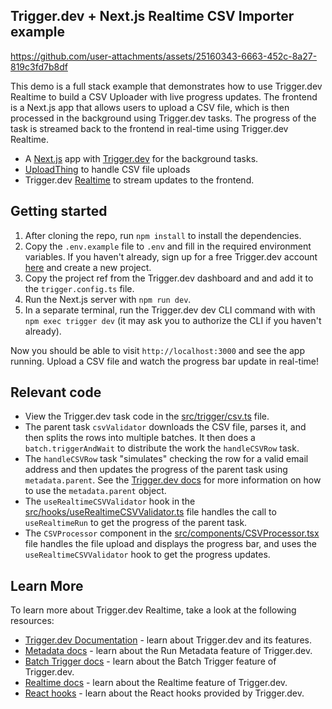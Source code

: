 ## Trigger.dev + Next.js Realtime CSV Importer example

https://github.com/user-attachments/assets/25160343-6663-452c-8a27-819c3fd7b8df

This demo is a full stack example that demonstrates how to use Trigger.dev Realtime to build a CSV Uploader with live progress updates. The frontend is a Next.js app that allows users to upload a CSV file, which is then processed in the background using Trigger.dev tasks. The progress of the task is streamed back to the frontend in real-time using Trigger.dev Realtime.

- A [Next.js](https://nextjs.org/) app with [Trigger.dev](https://trigger.dev/) for the background tasks.
- [UploadThing](https://uploadthing.com/) to handle CSV file uploads
- Trigger.dev [Realtime](https://trigger.dev/launchweek/0/realtime) to stream updates to the frontend.

## Getting started

1. After cloning the repo, run `npm install` to install the dependencies.
2. Copy the `.env.example` file to `.env` and fill in the required environment variables. If you haven't already, sign up for a free Trigger.dev account [here](https://cloud.trigger.dev/login) and create a new project.
3. Copy the project ref from the Trigger.dev dashboard and and add it to the `trigger.config.ts` file.
4. Run the Next.js server with `npm run dev`.
5. In a separate terminal, run the Trigger.dev dev CLI command with with `npm exec trigger dev` (it may ask you to authorize the CLI if you haven't already).

Now you should be able to visit `http://localhost:3000` and see the app running. Upload a CSV file and watch the progress bar update in real-time!

## Relevant code

- View the Trigger.dev task code in the [src/trigger/csv.ts](src/trigger/csv.ts) file.
- The parent task `csvValidator` downloads the CSV file, parses it, and then splits the rows into multiple batches. It then does a `batch.triggerAndWait` to distribute the work the `handleCSVRow` task.
- The `handleCSVRow` task "simulates" checking the row for a valid email address and then updates the progress of the parent task using `metadata.parent`. See the [Trigger.dev docs](https://trigger.dev/docs/runs/metadata#parent-and-root-updates) for more information on how to use the `metadata.parent` object.
- The `useRealtimeCSVValidator` hook in the [src/hooks/useRealtimeCSVValidator.ts](src/hooks/useRealtimeCSVValidator.ts) file handles the call to `useRealtimeRun` to get the progress of the parent task.
- The `CSVProcessor` component in the [src/components/CSVProcessor.tsx](src/components/CSVProcessor.tsx) file handles the file upload and displays the progress bar, and uses the `useRealtimeCSVValidator` hook to get the progress updates.

## Learn More

To learn more about Trigger.dev Realtime, take a look at the following resources:

- [Trigger.dev Documentation](https://trigger.dev/docs) - learn about Trigger.dev and its features.
- [Metadata docs](https://trigger.dev/docs/runs/metadata) - learn about the Run Metadata feature of Trigger.dev.
- [Batch Trigger docs](https://trigger.dev/docs/triggering) - learn about the Batch Trigger feature of Trigger.dev.
- [Realtime docs](https://trigger.dev/docs/realtime) - learn about the Realtime feature of Trigger.dev.
- [React hooks](https://trigger.dev/docs/frontend/react-hooks) - learn about the React hooks provided by Trigger.dev.
